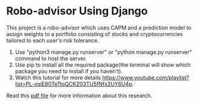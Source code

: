 # Robo-advisor Using Django

This project is a robo-advisor which uses CAPM and a prediction model to assign weights to a portfolio consisting of stocks and cryptocurrencies tailored to each user's risk tolerance.

1. Use "python3 manage.py runserver" or "python manage.py runserver" command to host the server.  
2. Use pip to install all the required package(the terminal will show which package you need to install if you haven't).  
3. Watch this tutorial for more details https://www.youtube.com/playlist?list=PL-osiE80TeTtoQCKZ03TU5fNfx2UY6U4p.  

Read this [pdf file](Robo-advisor.pdf) for more information about this research.
